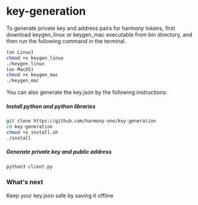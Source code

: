 # key-generation
To generate private key and address pairs for harmony tokens, 
first download keygen_linux or keygen_mac executable from bin directory, and then run the following command in the terminal.
```bash
(on Linux)
chmod +x keygen_linux 
./keygen_linux  
(on MacOS)
chmod +x keygen_mac 
./keygen_mac
 ```


You can also generate the key.json by the following instructions:
##### Install python and python libraries
```bash
git clone https://github.com/harmony-one/key-generation
cd key-generation 
chmod +x install.sh
./install
```

##### Generate private key and public address 
```bash
python3 client.py
```
### What's next
Keep your key.json safe by saving it offline 

